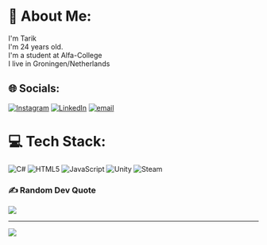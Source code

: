# 💫 About Me:
I'm Tarik<br>I'm 24 years old.<br>I'm a student at Alfa-College<br>I live in Groningen/Netherlands


## 🌐 Socials:
[![Instagram](https://img.shields.io/badge/Instagram-%23E4405F.svg?logo=Instagram&logoColor=white)](https://instagram.com/tarikerenkrt) [![LinkedIn](https://img.shields.io/badge/LinkedIn-%230077B5.svg?logo=linkedin&logoColor=white)](https://linkedin.com/in/tarikerenkurt) [![email](https://img.shields.io/badge/Email-D14836?logo=gmail&logoColor=white)](mailto:tarikerenkurt@gmail.com) 

# 💻 Tech Stack:
![C#](https://img.shields.io/badge/c%23-%23239120.svg?style=for-the-badge&logo=csharp&logoColor=white) ![HTML5](https://img.shields.io/badge/html5-%23E34F26.svg?style=for-the-badge&logo=html5&logoColor=white) ![JavaScript](https://img.shields.io/badge/javascript-%23323330.svg?style=for-the-badge&logo=javascript&logoColor=%23F7DF1E) ![Unity](https://img.shields.io/badge/unity-%23000000.svg?style=for-the-badge&logo=unity&logoColor=white) ![Steam](https://img.shields.io/badge/steam-%23000000.svg?style=for-the-badge&logo=steam&logoColor=white)

### ✍️ Random Dev Quote
![](https://quotes-github-readme.vercel.app/api?type=vetical&theme=radical)

---
[![](https://visitcount.itsvg.in/api?id=fulcrum0&icon=4&color=13)](https://visitcount.itsvg.in)

<!-- Proudly created with GPRM ( https://gprm.itsvg.in ) -->
